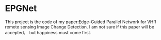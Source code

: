# EPGNet
This project is the code of my paper:Edge-Guided Parallel Network for VHR remote sensing Image Change Detection.
I am not sure if this paper will be accepted， but happiness must come first.
